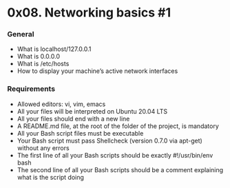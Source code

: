 # 0x08. Networking basics #1

### General

*    What is localhost/127.0.0.1
*    What is 0.0.0.0
*    What is /etc/hosts
*    How to display your machine’s active network interfaces

### Requirements

*    Allowed editors: vi, vim, emacs
*    All your files will be interpreted on Ubuntu 20.04 LTS
*    All your files should end with a new line
*    A README.md file, at the root of the folder of the project, is mandatory
*    All your Bash script files must be executable
*    Your Bash script must pass Shellcheck (version 0.7.0 via apt-get) without any errors
*    The first line of all your Bash scripts should be exactly #!/usr/bin/env bash
*    The second line of all your Bash scripts should be a comment explaining what is the script doing

